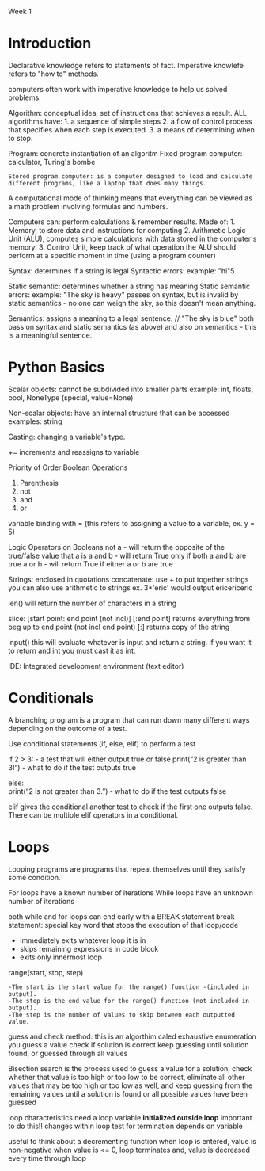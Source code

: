 Week 1 

# Introduction
Declarative knowledge refers to statements of fact. 
Imperative knowlefe refers to "how to" methods.

computers often work with imperative knowledge to help us solved problems.

Algorithm: conceptual idea, set of instructions that achieves a result. ALL algorithms have:
    1. a sequence of simple steps
    2. a flow of control process that specifies when each step is executed.
    3. a means of determining when to stop. 


Program: concrete instantiation of an algoritm
    Fixed program computer: calculator, Turing's bombe
    
    Stored program computer: is a computer designed to load and calculate different programs, like a laptop that does many things.


A computational mode of thinking means that everything can be viewed as a math problem involving formulas and numbers.

Computers can: perform calculations & remember results. Made of:
    1. Memory, to store data and instructions for computing
    2. Arithmetic Logic Unit (ALU), computes simple calculations with data stored in the computer's memory.
    3. Control Unit, keep track of what operation the ALU should perform at a specific moment in time (using a program counter)

Syntax: determines if a string is legal
Syntactic errors: example: "hi"5

Static semantic: determines whether a string has meaning
Static semantic errors: example: "The sky is heavy" passes on syntax, but is invalid by static semantics - no one can weigh the sky, so this doesn't mean anything.

Semantics: assigns a meaning to a legal sentence.  // "The sky is blue" both pass on syntax and static semantics (as above) and also on semantics - this is a meaningful sentence.

# Python Basics

Scalar objects: cannot be subdivided into smaller parts
    example: int, floats, bool, NoneType (special, value=None)

Non-scalar objects: have an internal structure that can be accessed
    examples: string 

Casting: changing a variable's type. 

+= increments and reassigns to variable 

Priority of Order Boolean Operations
1. Parenthesis
2. not
3. and
4. or


variable binding with =  (this refers to assigning a value to a variable, ex. y = 5) 


Logic Operators on Booleans
not a          - will return the opposite of the true/false value that a is
a and b        - will return True only if both a and b are true
a or b         - will return True if either a or b are true

Strings: enclosed in quotations 
concatenate: use + to put together strings
  you can also use arithmetic to strings ex. 3*'eric' would output ericericeric

len() will return the number of characters in a string 

slice: 
  [start point: end point (not incl)] 
  [:end point] returns everything from beg up to end point (not incl end point) 
  [:] returns copy of the string

input() 
  this will evaluate whatever is input and return a string. 
  if you want it to return and int you must cast it as int.

IDE: Integrated development environment (text editor)

# Conditionals
A branching program is a program that can run down many different ways depending on the outcome of a test.

Use conditional statements (if, else, elif) to perform a test

if 2 > 3:                              - a test that will either output true or false
    print(“2 is greater than 3!”)      - what to do if the test outputs true

else:                                  
    print(“2 is not greater than 3.”)  - what to do if the test outputs false

elif gives the conditional another test to check if the first one outputs false. There can be multiple elif operators in a conditional. 


# Loops
Looping programs are programs that repeat themselves until they satisfy some condition.

For loops have a known number of iterations
While loops have an unknown number of iterations

both while and for loops can end early with a BREAK statement 
    break statement: special key word that stops the execution of that loop/code
  - immediately exits whatever loop it is in
  - skips remaining expressions in code block
  - exits only innermost loop

range(start, stop, step)

    -The start is the start value for the range() function -(included in output).
    -The stop is the end value for the range() function (not included in output).
    -The step is the number of values to skip between each outputted value. 

guess and check method: this is an algorthim caled exhaustive enumeration
  you guess a value
  check if solution is correct
  keep guessing until solution found, or guessed through all values


Bisection search is the process used to guess a value for a solution, 
    check whether that value is too high or too low to be correct, 
    eliminate all other values that may be too high or too low as well, 
    and keep guessing from the remaining values until a solution is found or all possible values have been guessed


loop  characteristics
  need a loop variable
  **initialized outside loop** important to do this!!
  changes within loop 
  test for termination depends on variable

useful to think about a decrementing function
  when loop is entered, value is non-negative
  when value is <= 0, loop terminates and,
  value is decreased every time through loop